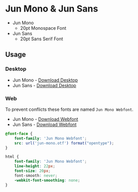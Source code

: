# Jun Mono & Jun Sans

- Jun Mono
  - 20pt Monospace Font
- Jun Sans
  - 20pt Sans Serif Font

## Usage

### Desktop

- Jun Mono - [Download Desktop](./JunMono.otf)
- Jun Sans - [Download Desktop](./JunSans.otf)

### Web

To prevent conflicts these fonts are named `Jun Mono Webfont`.

- Jun Mono - [Download Webfont](./web/jun-mono.otf)
- Jun Sans - [Download Webfont](./web/jun-sans.otf)

```css
@font-face {
    font-family: 'Jun Mono Webfont';
    src: url('jun-mono.otf') format("opentype");
}

html {
    font-family: 'Jun Mono Webfont';
    line-height: 22px;
    font-size: 20px;
    font-smooth: never;
    -webkit-font-smoothing: none;
}
```
